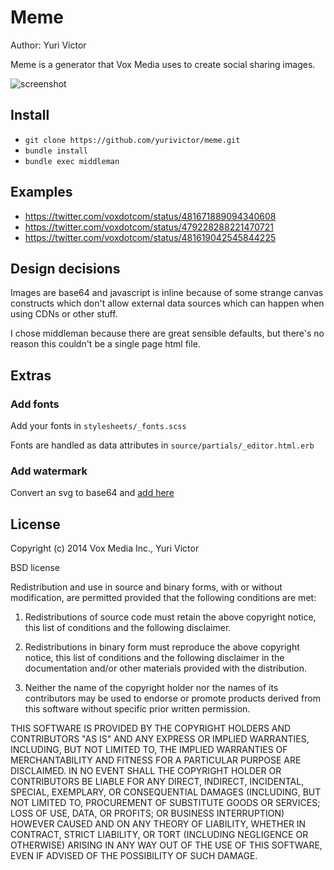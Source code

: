 # Meme

Author: Yuri Victor

Meme is a generator that Vox Media uses to create social sharing images. 

![screenshot](https://raw.githubusercontent.com/yurivictor/meme/master/source/images/screenshot.png)

## Install

* `git clone https://github.com/yurivictor/meme.git`
* `bundle install`
* `bundle exec middleman`

## Examples 

* https://twitter.com/voxdotcom/status/481671889094340608
* https://twitter.com/voxdotcom/status/479228288221470721
* https://twitter.com/voxdotcom/status/481619042545844225

## Design decisions

Images are base64 and javascript is inline because of some strange canvas constructs which don't allow external data sources which can happen when using CDNs or other stuff.

I chose middleman because there are great sensible defaults, but there's no reason this couldn't be a single page html file.

## Extras

### Add fonts

Add your fonts in `stylesheets/_fonts.scss`

Fonts are handled as data attributes in `source/partials/_editor.html.erb`

### Add watermark

Convert an svg to base64 and [add here](https://github.com/yurivictor/meme/blob/master/source/partials/_javascripts.html.erb#L158)

## License

Copyright (c) 2014 Vox Media Inc., Yuri Victor

BSD license

Redistribution and use in source and binary forms, with or without modification, are permitted provided that the following conditions are met:

1. Redistributions of source code must retain the above copyright notice, this list of conditions and the following disclaimer.

2. Redistributions in binary form must reproduce the above copyright notice, this list of conditions and the following disclaimer in the documentation and/or other materials provided with the distribution.

3. Neither the name of the copyright holder nor the names of its contributors may be used to endorse or promote products derived from this software without specific prior written permission.

THIS SOFTWARE IS PROVIDED BY THE COPYRIGHT HOLDERS AND CONTRIBUTORS "AS IS" AND ANY EXPRESS OR IMPLIED WARRANTIES, INCLUDING, BUT NOT LIMITED TO, THE IMPLIED WARRANTIES OF MERCHANTABILITY AND FITNESS FOR A PARTICULAR PURPOSE ARE DISCLAIMED. IN NO EVENT SHALL THE COPYRIGHT HOLDER OR CONTRIBUTORS BE LIABLE FOR ANY DIRECT, INDIRECT, INCIDENTAL, SPECIAL, EXEMPLARY, OR CONSEQUENTIAL DAMAGES (INCLUDING, BUT NOT LIMITED TO, PROCUREMENT OF SUBSTITUTE GOODS OR SERVICES; LOSS OF USE, DATA, OR PROFITS; OR BUSINESS INTERRUPTION) HOWEVER CAUSED AND ON ANY THEORY OF LIABILITY, WHETHER IN CONTRACT, STRICT LIABILITY, OR TORT (INCLUDING NEGLIGENCE OR OTHERWISE) ARISING IN ANY WAY OUT OF THE USE OF THIS SOFTWARE, EVEN IF ADVISED OF THE POSSIBILITY OF SUCH DAMAGE.
